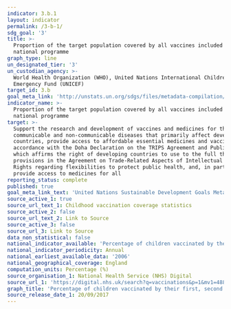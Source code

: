 ```yaml
---
indicator: 3.b.1
layout: indicator
permalink: /3-b-1/
sdg_goal: '3'
title: >-
  Proportion of the target population covered by all vaccines included in their
  national programme
graph_type: line
un_designated_tier: '3'
un_custodian_agency: >-
  World Health Organization (WHO), United Nations International Children's
  Emergency Fund (UNICEF)
target_id: 3.b
goal_meta_link: 'http://unstats.un.org/sdgs/files/metadata-compilation/Metadata-Goal-3.pdf'
indicator_name: >-
  Proportion of the target population covered by all vaccines included in their
  national programme
target: >-
  Support the research and development of vaccines and medicines for the
  communicable and non‑communicable diseases that primarily affect developing
  countries, provide access to affordable essential medicines and vaccines, in
  accordance with the Doha Declaration on the TRIPS Agreement and Public Health,
  which affirms the right of developing countries to use to the full the
  provisions in the Agreement on Trade-Related Aspects of Intellectual Property
  Rights regarding flexibilities to protect public health, and, in particular,
  provide access to medicines for all
reporting_status: complete
published: true
goal_meta_link_text: 'United Nations Sustainable Development Goals Metadata: 3.b.1'
source_active_1: true
source_url_text_1: Childhood vaccination coverage statistics
source_active_2: false
source_url_text_2: Link to Source
source_active_3: false
source_url_3: Link to Source
data_non_statistical: false
national_indicator_available: 'Percentage of children vaccinated by their first, second and fifth birthday'
national_indicator_periodicity: Annual
national_earliest_available_data: '2006'
national_geographical_coverage: England
computation_units: Percentage (%)
source_organisation_1: National Health Service (NHS) Digital
source_url_1: 'https://digital.nhs.uk/search?q=vaccinations&p=1&mv1=488'
graph_title: 'Percentage of children vaccinated by their first, second and fifth birthday'
source_release_date_1: 20/09/2017
---
```

